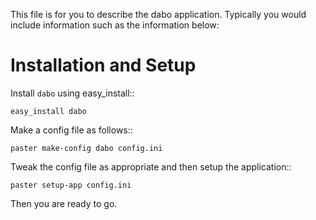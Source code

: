 This file is for you to describe the dabo application. Typically
you would include information such as the information below:

Installation and Setup
======================

Install ``dabo`` using easy_install::

    easy_install dabo

Make a config file as follows::

    paster make-config dabo config.ini

Tweak the config file as appropriate and then setup the application::

    paster setup-app config.ini

Then you are ready to go.
